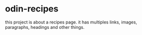 # odin-recipes
this project is about a recipes page. it has multiples links, images, paragraphs, headings and other things. 